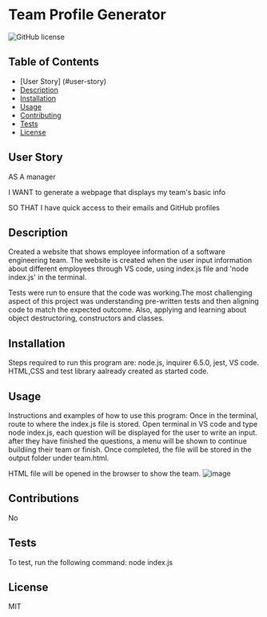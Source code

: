 # Team Profile Generator

  ![GitHub license](https://img.shields.io/github/license/Naereen/StrapDown.js.svg)
  
  ## Table of Contents
  - [User Story] (#user-story)
  - [Description](#description)
  - [Installation](#installation)
  - [Usage](#usage)
  - [Contributing](#contributing)
  - [Tests](#tests)
  - [License](#license)
  
  ## User Story
 AS A manager

 I WANT to generate a webpage that displays my team's basic info

 SO THAT I have quick access to their emails and GitHub profiles

  ## Description
  Created a website that shows employee information of a software engineering team. The website is created when the user input information about different employees through VS code, using index.js file and 'node index.js' in the terminal.

  Tests were run to ensure that the code was working.The most challenging aspect of this project was understanding pre-written tests and then aligning code to match the expected outcome. Also, applying and learning about object destructoring, constructors and classes.

  ## Installation
  Steps required to run this program are: node.js, inquirer 6.5.0, jest, VS code. HTML,CSS and test library aalready created as started code.
  
  ## Usage
  Instructions and examples of how to use this program: Once in the terminal, route to where the index.js file is stored. Open terminal in VS code and type node index.js, each question will be displayed for the user to write an input. after they have finished the questions, a menu will be shown to continue buildiing their team or finish. Once completed, the file will be stored in the output folder under team.html. 

  HTML file will be opened in the browser to show the team.
  ![image](./assets/Untitled_%20Feb%2027%2C%202023%203_09%20PM.gif)

  ## Contributions
  No

  ## Tests
  To test, run the following command: node index.js

  ## License
  MIT

